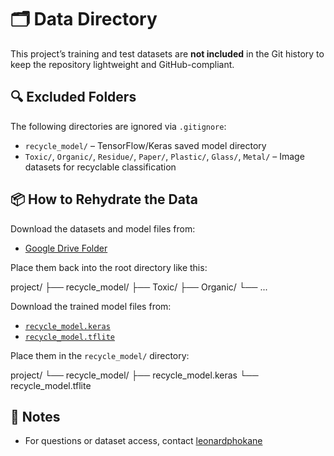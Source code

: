 # 🗂️ Data Directory

This project’s training and test datasets are **not included** in the Git history to keep the repository lightweight and GitHub-compliant.

## 🔍 Excluded Folders

The following directories are ignored via `.gitignore`:

- `recycle_model/` – TensorFlow/Keras saved model directory
- `Toxic/`, `Organic/`, `Residue/`, `Paper/`, `Plastic/`, `Glass/`, `Metal/` – Image datasets for recyclable classification

## 📦 How to Rehydrate the Data

Download the datasets and model files from:

- [Google Drive Folder](https://drive.google.com/your-link-here)

Place them back into the root directory like this:

project/ ├── recycle_model/ ├── Toxic/ ├── Organic/ └── ...

Download the trained model files from:

- [`recycle_model.keras`](https://huggingface.co/your-model-link)
- [`recycle_model.tflite`](https://drive.google.com/your-link-here)

Place them in the `recycle_model/` directory:

project/ └── recycle_model/ ├── recycle_model.keras └── recycle_model.tflite


## 📝 Notes

- For questions or dataset access, contact [leonardphokane](mailto:your-email@example.com)
